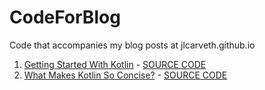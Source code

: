 # CodeForBlog
Code that accompanies my blog posts at jlcarveth.github.io
1. [Getting Started With Kotlin](https://jlcarveth.github.io/2017/10/20/Getting-Started-With-Kotlin/) - [SOURCE CODE](https://github.com/JLCarveth/CodeForBlog/tree/master/2017-10-20)
2. [What Makes Kotlin So Concise?](https://jlcarveth.github.io/2017/10/24/What-Makes-Kotlin-Concise/) - [SOURCE CODE](https://github.com/JLCarveth/CodeForBlog/tree/master/2017-10-24)
